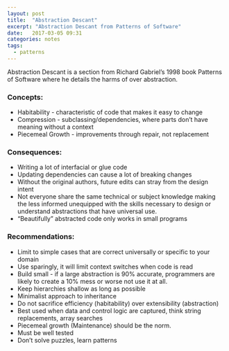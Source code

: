 ```yaml
---
layout: post
title:  "Abstraction Descant"
excerpt: "Abstraction Descant from Patterns of Software"
date:   2017-03-05 09:31
categories: notes
tags:
  - patterns
---
```


Abstraction Descant is a section from Richard Gabriel’s 1998 book Patterns of Software where he details the harms of over abstraction.  
<p></p>

### Concepts:
* Habitability - characteristic of code that makes it easy to change
* Compression - subclassing/dependencies, where parts don’t have meaning without a context
* Piecemeal Growth - improvements through repair, not replacement
<p></p>

### Consequences:
* Writing a lot of interfacial or glue code
* Updating dependencies can cause a lot of breaking changes
* Without the original authors, future edits can stray from the design intent 
* Not everyone share the same technical or subject knowledge making the less informed unequipped with the skills necessary to design or understand abstractions that have universal use.
* “Beautifully” abstracted code only works in small programs
<p></p>

### Recommendations:
* Limit to simple cases that are correct universally or specific to your domain
* Use sparingly, it will limit context switches when code is read
* Build small - if a large abstraction is 90% accurate, programmers are likely to create a 10% mess or worse not use it at all.
* Keep hierarchies shallow as long as possible
* Minimalist approach to inheritance
* Do not sacrifice efficiency (habitability) over extensibility (abstraction)
* Best used when data and control logic are captured, think string replacements, array searches
* Piecemeal growth (Maintenance) should be the norm. 
* Must be well tested
* Don’t solve puzzles, learn patterns
